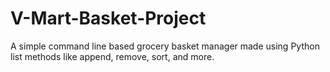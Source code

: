 # V-Mart-Basket-Project
A simple command line based grocery basket manager made using Python list methods like append, remove, sort, and more.
